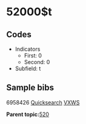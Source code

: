 # 52000$t

## Codes

-   Indicators
    -   First: 0
    -   Second: 0
-   Subfield: t

## Sample bibs

6958426 [Quicksearch](https://search.library.yale.edu/catalog/6958426) [VXWS](http://prodorbis.library.yale.edu:7014/vxws/GetHoldingsService?bibId=6958426)

**Parent topic:**[520](../../tags/520/520.md)

